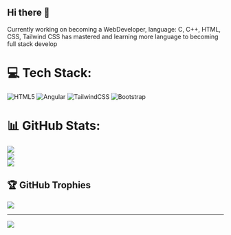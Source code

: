 ## Hi there 👋


Currently working on becoming a
WebDeveloper,
language: C, C++, HTML, CSS, Tailwind CSS has mastered and learning more language to becoming full stack develop
 

# 💻 Tech Stack:
![HTML5](https://img.shields.io/badge/html5-%23E34F26.svg?style=for-the-badge&logo=html5&logoColor=white) ![Angular](https://img.shields.io/badge/angular-%23DD0031.svg?style=for-the-badge&logo=angular&logoColor=white) ![TailwindCSS](https://img.shields.io/badge/tailwindcss-%2338B2AC.svg?style=for-the-badge&logo=tailwind-css&logoColor=white) ![Bootstrap](https://img.shields.io/badge/bootstrap-%238511FA.svg?style=for-the-badge&logo=bootstrap&logoColor=white)
# 📊 GitHub Stats:
![](https://github-readme-stats.vercel.app/api?username=MrLakxh&theme=date_night&hide_border=true&include_all_commits=false&count_private=false)<br/>
![](https://github-readme-streak-stats.herokuapp.com/?user=MrLakxh&theme=date_night&hide_border=true)<br/>
![](https://github-readme-stats.vercel.app/api/top-langs/?username=MrLakxh&theme=date_night&hide_border=true&include_all_commits=false&count_private=false&layout=compact)



## 🏆 GitHub Trophies
![](https://github-profile-trophy.vercel.app/?username=MrLakxh&theme=radical&no-frame=false&no-bg=true&margin-w=4)

---
[![](https://visitcount.itsvg.in/api?id=MrLakxh&icon=0&color=0)](https://visitcount.itsvg.in)

<!-- Proudly created with GPRM ( https://gprm.itsvg.in ) -->
